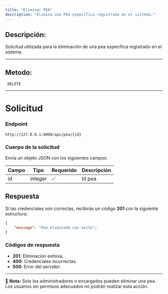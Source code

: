 ```yaml
---
title: "Eliminar PEA"
description: "Elimina una PEA específica registrada en el sistema."
---
```



## Descripción:
Solicitud utilizada para la eliminación de una pea específica registrado en el sistema.

---


## Metodo: 
```
 DELETE
```
---


# **Solicitud**

### **Endpoint**
```
http://127.0.0.1:8000/api/pea/{id}
```

### **Cuerpo de la solicitud**
Envía un objeto JSON con los siguientes campos:


| Campo          | Tipo   | Requerido | Descripción                |
|----------------|--------|-----------|-----------------------------|
| id             | integer | ✅       | Id pea |

## **Respuesta**

Si las credenciales son correctas, recibirás un código **201** con la siguiente estructura:

```json
{
    "message": "Pea eliminada con exito",
}
```


### **Códigos de respuesta**
- **201**: Eliminacion exitosa, 
- **400**: Credenciales incorrectas.
- **500**: Error del servidor.

---

📄 **Nota:** Solo los administradores o encargados pueden eliminar una pea. Los usuarios sin permisos adecuados no podrán realizar esta acción.



